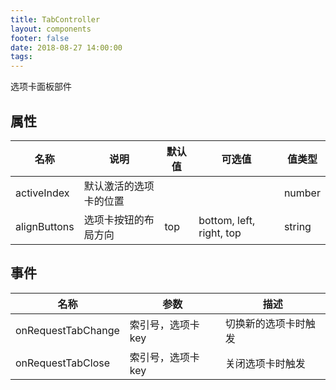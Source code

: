 ```yaml
---
title: TabController
layout: components
footer: false
date: 2018-08-27 14:00:00
tags:
---
```


选项卡面板部件

## 属性

| 名称  | 说明 | 默认值 | 可选值 | 值类型 |
| ----- | ------ | ----- | ----- | --------- |
| activeIndex | 默认激活的选项卡的位置 | | | number |
| alignButtons | 选项卡按钮的布局方向 | top | bottom, left, right, top | string |

## 事件

| 名称  | 参数 | 描述 |
| ----- | ------ | ----- |
| onRequestTabChange | 索引号，选项卡 key | 切换新的选项卡时触发 |
| onRequestTabClose | 索引号，选项卡 key | 关闭选项卡时触发 |
